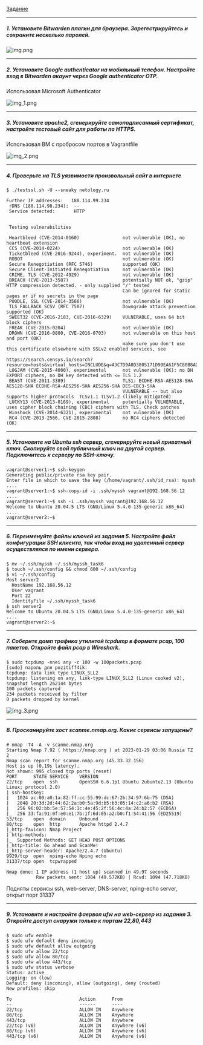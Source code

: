 [Задание](https://github.com/netology-code/sysadm-homeworks/blob/devsys10/03-sysadmin-09-security/README.md)

---
##### 1. Установите Bitwarden плагин для браузера. Зарегестрируйтесь и сохраните несколько паролей.

![img.png](img.png)

---

##### 2. Установите Google authenticator на мобильный телефон. Настройте вход в Bitwarden акаунт через Google authenticator OTP.

Использовал Microsoft Authenticator

![img_1.png](img_1.png)

---
##### 3. Установите apache2, сгенерируйте самоподписанный сертификат, настройте тестовый сайт для работы по HTTPS.

Использовал ВМ с пробросом портов в Vagrantfile

![img_2.png](img_2.png)

---
##### 4. Проверьте на TLS уязвимости произвольный сайт в интернете

```shell
$ ./testssl.sh -U --sneaky netology.ru

Further IP addresses:   188.114.99.234
 rDNS (188.114.98.234):  --
 Service detected:       HTTP


 Testing vulnerabilities

 Heartbleed (CVE-2014-0160)                not vulnerable (OK), no heartbeat extension
 CCS (CVE-2014-0224)                       not vulnerable (OK)
 Ticketbleed (CVE-2016-9244), experiment.  not vulnerable (OK)
 ROBOT                                     not vulnerable (OK)
 Secure Renegotiation (RFC 5746)           supported (OK)
 Secure Client-Initiated Renegotiation     not vulnerable (OK)
 CRIME, TLS (CVE-2012-4929)                not vulnerable (OK)
 BREACH (CVE-2013-3587)                    potentially NOT ok, "gzip" HTTP compression detected. - only supplied "/" tested
                                           Can be ignored for static pages or if no secrets in the page
 POODLE, SSL (CVE-2014-3566)               not vulnerable (OK)
 TLS_FALLBACK_SCSV (RFC 7507)              Downgrade attack prevention supported (OK)
 SWEET32 (CVE-2016-2183, CVE-2016-6329)    VULNERABLE, uses 64 bit block ciphers
 FREAK (CVE-2015-0204)                     not vulnerable (OK)
 DROWN (CVE-2016-0800, CVE-2016-0703)      not vulnerable on this host and port (OK)
                                           make sure you don't use this certificate elsewhere with SSLv2 enabled services, see
                                           https://search.censys.io/search?resource=hosts&virtual_hosts=INCLUDE&q=A3C7D9A8D3805171D99EA61F5C80B8ADF49B93BA21EBB492D78512BA254E90A5
 LOGJAM (CVE-2015-4000), experimental      not vulnerable (OK): no DH EXPORT ciphers, no DH key detected with <= TLS 1.2
 BEAST (CVE-2011-3389)                     TLS1: ECDHE-RSA-AES128-SHA AES128-SHA ECDHE-RSA-AES256-SHA AES256-SHA DES-CBC3-SHA
                                           VULNERABLE -- but also supports higher protocols  TLSv1.1 TLSv1.2 (likely mitigated)
 LUCKY13 (CVE-2013-0169), experimental     potentially VULNERABLE, uses cipher block chaining (CBC) ciphers with TLS. Check patches
 Winshock (CVE-2014-6321), experimental    not vulnerable (OK)
 RC4 (CVE-2013-2566, CVE-2015-2808)        no RC4 ciphers detected (OK)
```

---
##### 5. Установите на Ubuntu ssh сервер, сгенерируйте новый приватный ключ. Скопируйте свой публичный ключ на другой сервер. Подключитесь к серверу по SSH-ключу.

```shell
vagrant@server1:~$ ssh-keygen
Generating public/private rsa key pair.
Enter file in which to save the key (/home/vagrant/.ssh/id_rsa): myssh
....
vagrant@server1:~$ ssh-copy-id -i .ssh/myssh vagrant@192.168.56.12
....
vagrant@server1:~$ ssh -i .ssh/myssh vagrant@192.168.56.12
Welcome to Ubuntu 20.04.5 LTS (GNU/Linux 5.4.0-135-generic x86_64)
....
vagrant@server2:~$
```

---
##### 6. Переименуйте файлы ключей из задания 5. Настройте файл конфигурации SSH клиента, так чтобы вход на удаленный сервер осуществлялся по имени сервера.

```shell
$ mv ~/.ssh/myssh ~/.ssh/myssh_task6
$ touch ~/.ssh/config && chmod 600 ~/.ssh/config
$ vi ~/.ssh/config
Host server2
  HostName 192.168.56.12
  User vagrant
  Port 22
  IdentityFile ~/.ssh/myssh_task6
$ ssh server2
Welcome to Ubuntu 20.04.5 LTS (GNU/Linux 5.4.0-135-generic x86_64)
....
vagrant@server2:~$
```

---
##### 7. Соберите дамп трафика утилитой tcpdump в формате pcap, 100 пакетов. Откройте файл pcap в Wireshark.

```shell
$ sudo tcpdump -nnei any -c 100 -w 100packets.pcap
[sudo] пароль для pozitiff4ik:
tcpdump: data link type LINUX_SLL2
tcpdump: listening on any, link-type LINUX_SLL2 (Linux cooked v2), snapshot length 262144 bytes
100 packets captured
234 packets received by filter
0 packets dropped by kernel
```

![img_3.png](img_3.png)

---
##### 8. Просканируйте хост scanme.nmap.org. Какие сервисы запущены?

```shell
# nmap -T4 -A -v scanme.nmap.org
Starting Nmap 7.92 ( https://nmap.org ) at 2023-01-29 03:06 Russia TZ 2
Nmap scan report for scanme.nmap.org (45.33.32.156)
Host is up (0.19s latency).
Not shown: 995 closed tcp ports (reset)
PORT      STATE SERVICE    VERSION
22/tcp    open  ssh        OpenSSH 6.6.1p1 Ubuntu 2ubuntu2.13 (Ubuntu Linux; protocol 2.0)
| ssh-hostkey: 
|   1024 ac:00:a0:1a:82:ff:cc:55:99:dc:67:2b:34:97:6b:75 (DSA)
|   2048 20:3d:2d:44:62:2a:b0:5a:9d:b5:b3:05:14:c2:a6:b2 (RSA)
|   256 96:02:bb:5e:57:54:1c:4e:45:2f:56:4c:4a:24:b2:57 (ECDSA)
|_  256 33:fa:91:0f:e0:e1:7b:1f:6d:05:a2:b0:f1:54:41:56 (ED25519)
53/tcp    open  domain     Unbound
80/tcp    open  http       Apache httpd 2.4.7
|_http-favicon: Nmap Project
| http-methods: 
|_  Supported Methods: GET HEAD POST OPTIONS
|_http-title: Go ahead and ScanMe!
|_http-server-header: Apache/2.4.7 (Ubuntu)
9929/tcp  open  nping-echo Nping echo
31337/tcp open  tcpwrapped

Nmap done: 1 IP address (1 host up) scanned in 49.97 seconds
           Raw packets sent: 1084 (49.572KB) | Rcvd: 1094 (47.718KB)
```
Подняты сервисы ssh, web-server, DNS-server, nping-echo server, открыт порт 31337

---

##### 9. Установите и настройте фаервол ufw на web-сервер из задания 3. Откройте доступ снаружи только к портам 22,80,443

```shell
$ sudo ufw enable
$ sudo ufw default deny incoming
$ sudo ufw default allow outgoing
$ sudo ufw allow 22/tcp
$ sudo ufw allow 80/tcp
$ sudo ufw allow 443/tcp
$ sudo ufw status verbose
Status: active
Logging: on (low)
Default: deny (incoming), allow (outgoing), deny (routed)
New profiles: skip

To                         Action      From
--                         ------      ----
22/tcp                     ALLOW IN    Anywhere
80/tcp                     ALLOW IN    Anywhere
443/tcp                    ALLOW IN    Anywhere
22/tcp (v6)                ALLOW IN    Anywhere (v6)
80/tcp (v6)                ALLOW IN    Anywhere (v6)
443/tcp (v6)               ALLOW IN    Anywhere (v6)